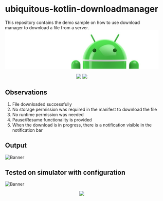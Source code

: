# ubiquitous-kotlin-downloadmanager
This repository contains the demo sample on how to use download manager to download a file from a server. 
![Banner](https://github.com/devrath/devrath/blob/master/images/Banner.png)


<p align="center">
<a><img src="https://img.shields.io/badge/Language-Kotlin-lightgrey"></a>
<a><img src="https://img.shields.io/badge/Tool-Download--Manager-red"></a>
</p>


## Observations
1. File downloaded successfully 
2. No storage permission was required in the manifest to download the file
3. No runtime permission was needed
4. Pause/Resume functionality is provided
5. When the download is in progress, there is a notification visible in the notification bar  

## Output
![Banner](https://github.com/devrath/ubiquitous-kotlin-downloadmanager/blob/main/assets/output.jpg)

## Tested on simulator with configuration
![Banner](https://github.com/devrath/ubiquitous-kotlin-downloadmanager/blob/main/assets/simulatorSettings.png)

<p align="center">
<a><img src="https://forthebadge.com/images/badges/built-for-android.svg"></a>
</p>

